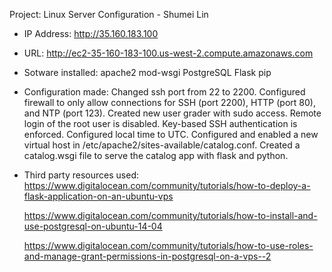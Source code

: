 Project: Linux Server Configuration - Shumei Lin

- IP Address: http://35.160.183.100
- URL: http://ec2-35-160-183-100.us-west-2.compute.amazonaws.com
- Sotware installed:
	apache2
	mod-wsgi
	PostgreSQL
	Flask
	pip

- Configuration made:
	Changed ssh port from 22 to 2200.
	Configured firewall to only allow connections for SSH (port 2200), HTTP (port 80), and NTP (port 123).
	Created new user grader with sudo access.
	Remote login of the root user is disabled.
	Key-based SSH authentication is enforced.
	Configured local time to UTC.
	Configured and enabled a new virtual host in /etc/apache2/sites-available/catalog.conf.
	Created a catalog.wsgi file to serve the catalog app with flask and python.

- Third party resources used:
	https://www.digitalocean.com/community/tutorials/how-to-deploy-a-flask-application-on-an-ubuntu-vps
	
	https://www.digitalocean.com/community/tutorials/how-to-install-and-use-postgresql-on-ubuntu-14-04
	
	https://www.digitalocean.com/community/tutorials/how-to-use-roles-and-manage-grant-permissions-in-postgresql-on-a-vps--2
